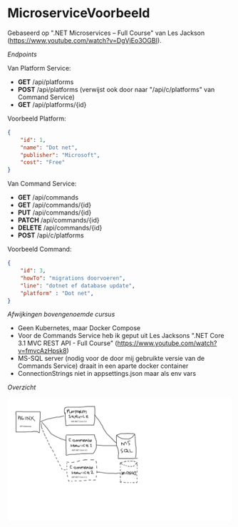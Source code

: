 # MicroserviceVoorbeeld

Gebaseerd op ".NET Microservices – Full Course" van Les Jackson (https://www.youtube.com/watch?v=DgVjEo3OGBI).

*Endpoints*

Van Platform Service:
- **GET**		/api/platforms		
- **POST**		/api/platforms		(verwijst ook door naar "/api/c/platforms" van Command Service)
- **GET** 		/api/platforms/{id}	

Voorbeeld Platform:
```json
{
	"id": 1,
	"name": "Dot net",
	"publisher": "Microsoft",
	"cost": "Free"
}
```

Van Command Service:
- **GET**		/api/commands
- **GET**		/api/commands/{id}
- **PUT**		/api/commands/{id}
- **PATCH**		/api/commands/{id}
- **DELETE**	/api/commands/{id}
- **POST** 		/api/c/platforms	

Voorbeeld Command:
```json
{
    "id": 3,
    "howTo": "migrations doorvoeren",
    "line": "dotnet ef database update",
    "platform" : "Dot net",
}
```

*Afwijkingen bovengenoemde cursus*

- Geen Kubernetes, maar Docker Compose
- Voor de Commands Service heb ik geput uit Les Jacksons ".NET Core 3.1 MVC REST API - Full Course" (https://www.youtube.com/watch?v=fmvcAzHpsk8)
- MS-SQL server (nodig voor de door mij gebruikte versie van de Commands Service) draait in een aparte docker container 
- ConnectionStrings niet in appsettings.json maar als env vars

*Overzicht*

![alt text](https://github.com/Joost1982/MicroserviceVoorbeeld/blob/master/overzicht.png)
